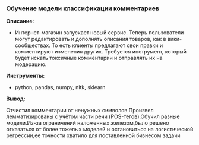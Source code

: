 ### **Обучение модели классификации комментариев**

**Описание:** 

* Интернет-магазин запускает новый сервис. Теперь пользователи могут редактировать и дополнять описания товаров, как в вики-сообществах. То есть клиенты предлагают свои правки и комментируют изменения других. Требуется инструмент, который будет искать токсичные комментарии и отправлять их на модерацию.

**Инструменты:** 

* python, pandas, numpy, nltk, sklearn

**Вывод:** 

Отчистил комментарии от ненужных символов.Произвел лемматизированы с учётом части речи (POS-тегов).Обучил разные модели.Из-за ограничений наложенных железом,было решено отказаться от более тяжелых моделей и остановиться на логистической регрессии,ее точности хватило для поставленной бизнесом задачи 
